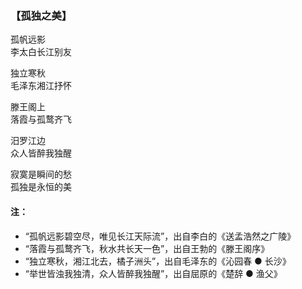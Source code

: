 ### 【孤独之美】

孤帆远影  
李太白长江别友

独立寒秋  
毛泽东湘江抒怀

滕王阁上  
落霞与孤鹜齐飞

汨罗江边  
众人皆醉我独醒

寂寞是瞬间的愁  
孤独是永恒的美

#### 注：
- “孤帆远影碧空尽，唯见长江天际流”，出自李白的《送孟浩然之广陵》
- “落霞与孤鹜齐飞，秋水共长天一色”，出自王勃的《滕王阁序》
- “独立寒秋，湘江北去，橘子洲头”，出自毛泽东的《沁园春 ● 长沙》
- “举世皆浊我独清，众人皆醉我独醒”，出自屈原的《楚辞 ● 渔父》
